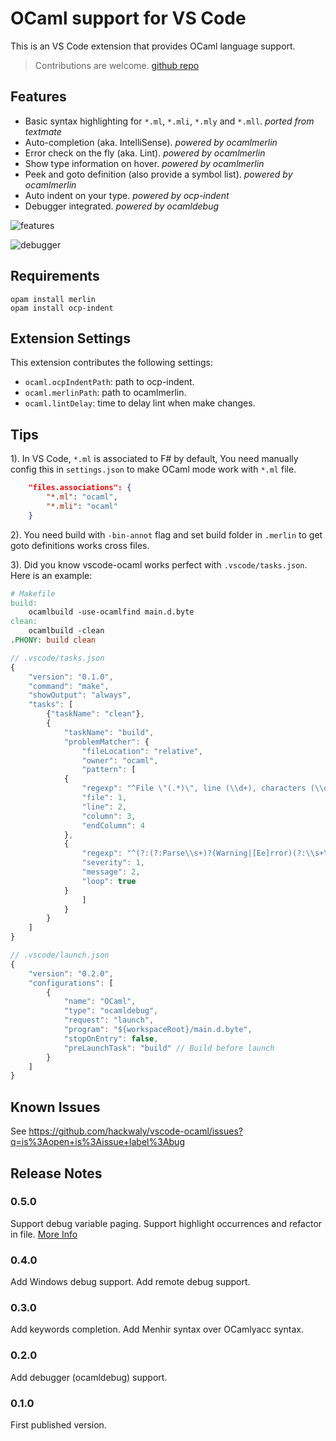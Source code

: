 # OCaml support for VS Code

This is an VS Code extension that provides OCaml language support.

> Contributions are welcome. [github repo](https://github.com/hackwaly/vscode-ocaml.git)

## Features

* Basic syntax highlighting for `*.ml`, `*.mli`, `*.mly` and `*.mll`. _ported from textmate_
* Auto-completion (aka. IntelliSense). _powered by ocamlmerlin_
* Error check on the fly (aka. Lint). _powered by ocamlmerlin_
* Show type information on hover. _powered by ocamlmerlin_
* Peek and goto definition (also provide a symbol list). _powered by ocamlmerlin_
* Auto indent on your type. _powered by ocp-indent_
* Debugger integrated. _powered by ocamldebug_

![features](http://i.giphy.com/26BRsQmMAHdg1LNRe.gif)

![debugger](http://i.giphy.com/l46Cx0HvCXnUrVOkU.gif)

## Requirements

```shell
opam install merlin
opam install ocp-indent
```

## Extension Settings

This extension contributes the following settings:

* `ocaml.ocpIndentPath`: path to ocp-indent.
* `ocaml.merlinPath`: path to ocamlmerlin.
* `ocaml.lintDelay`: time to delay lint when make changes.

## Tips

1). In VS Code, `*.ml` is associated to F# by default, You need manually config this in `settings.json` to make OCaml mode work with `*.ml` file.
```json
	"files.associations": {
		"*.ml": "ocaml",
		"*.mli": "ocaml"
	}
```
2). You need build with `-bin-annot` flag and set build folder in `.merlin` to get goto definitions works cross files.

3). Did you know vscode-ocaml works perfect with `.vscode/tasks.json`. Here is an example:

```Makefile
# Makefile
build:
	ocamlbuild -use-ocamlfind main.d.byte
clean:
	ocamlbuild -clean
.PHONY: build clean
```

```js
// .vscode/tasks.json
{
    "version": "0.1.0",
    "command": "make",
    "showOutput": "always",
    "tasks": [
        {"taskName": "clean"},
        {
            "taskName": "build",
            "problemMatcher": {
                "fileLocation": "relative",
                "owner": "ocaml",
                "pattern": [
			{
				"regexp": "^File \"(.*)\", line (\\d+), characters (\\d+)-(\\d+):$",
				"file": 1,
				"line": 2,
				"column": 3,
				"endColumn": 4
			},
			{
				"regexp": "^(?:(?:Parse\\s+)?(Warning|[Ee]rror)(?:\\s+\\d+)?:)?\\s+(.*)$",
				"severity": 1,
				"message": 2,
				"loop": true
			}
                ]
            }
        }
    ]
}
```

```js
// .vscode/launch.json
{
    "version": "0.2.0",
    "configurations": [
        {
            "name": "OCaml",
            "type": "ocamldebug",
            "request": "launch",
            "program": "${workspaceRoot}/main.d.byte",
            "stopOnEntry": false,
            "preLaunchTask": "build" // Build before launch
        }
    ]
}
```

## Known Issues

See https://github.com/hackwaly/vscode-ocaml/issues?q=is%3Aopen+is%3Aissue+label%3Abug

## Release Notes

### 0.5.0

Support debug variable paging.
Support highlight occurrences and refactor in file.
[More Info](https://github.com/hackwaly/vscode-ocaml/milestone/1?closed=1)

### 0.4.0

Add Windows debug support.
Add remote debug support.

### 0.3.0

Add keywords completion.
Add Menhir syntax over OCamlyacc syntax.

### 0.2.0

Add debugger (ocamldebug) support.

### 0.1.0

First published version.
